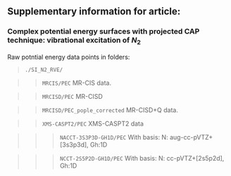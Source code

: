 ## Supplementary information for article: 
### Complex potential energy surfaces with projected CAP technique: vibrational excitation of $N_2$

Raw potntial energy data points in folders:

> `./SI_N2_RVE/`

>> `MRCIS/PEC` MR-CIS data.

>> `MRCISD/PEC` MR-CISD 

>>  `MRCISD/PEC_pople_corrected` MR-CISD+Q data.

>> `XMS-CASPT2/PEC` XMS-CASPT2 data

>>> `NACCT-3S3P3D-GH1D/PEC` With basis: N: aug-cc-pVTZ+[3s3p3d], Gh:1D

>>> `NCCT-2S5P2D-GH1D/PEC` With basis: N: cc-pVTZ+[2s5p2d], Gh:1D

